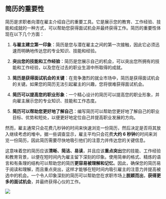 ## 简历的重要性
简历是求职者向潜在雇主介绍自己的重要工具。它是展示您的教育、工作经验、技能和成就的一种方式，可以帮助您获得面试机会并最终获得工作。简历的重要性体现在以下几个方面：

1. **与雇主建立第一印象**：简历是您与潜在雇主之间的第一次接触，因此它必须迅速而明确地传达您的专业知识、技能和经验。

2. **突出您的技能和工作经验**：简历是您展示自己的机会，可以突出您所拥有的技能和工作经验，以及您在过去的职业生涯中所取得的成就。

3. **简历是获得面试机会的关键**：在竞争激烈的就业市场中，简历是获得面试机会的关键。如果您的简历无法引起雇主的兴趣，您将很难获得面试机会。

4. **简历可以提高您的职业形象**：一个精心设计的简历可以提高您的职业形象，并向雇主展示您的专业知识、技能和工作态度。

5. **简历可以帮助您更好地了解自己**：编写简历可以帮助您更好地了解自己的职业目标、优势和短处，以便更好地定位自己并提高职业发展的方向。

然而，雇主通常只会花费几秒钟的时间来快速浏览一份简历，然后决定是否将其放入继续考虑的堆中。据一些调查显示，雇主平均只会花费**大约 6 秒钟**的时间来浏览一份简历，因此简历需要尽快地吸引他们的注意力并传达您的关键信息。

这意味着您的简历应该**清晰、简洁、易读**，并且应该**重点突出**您的技能、工作经验和教育背景，以便在短时间内为雇主留下深刻的印象。使用简单的格式、精炼的语言和有条理的结构可以帮助您的简历**更容易被理解和记忆**。因此，确保您的简历易于阅读和理解，而且重点突出，这样才能够在短时间内吸引雇主的注意力并提高被选中的机会。一个令人印象深刻的简历可以帮助您在求职市场上**脱颖而出**，**获得更多的面试机会**，并最终获得心仪的工作。

![](https://cs-job-guide.oss-cn-beijing.aliyuncs.com/image/%E7%AE%80%E5%8E%86%E5%88%B6%E4%BD%9C.png)

